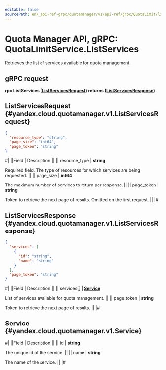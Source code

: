 ```yaml
---
editable: false
sourcePath: en/_api-ref-grpc/quotamanager/v1/api-ref/grpc/QuotaLimit/listServices.md
---
```


# Quota Manager API, gRPC: QuotaLimitService.ListServices

Retrieves the list of services available for quota management.

## gRPC request

**rpc ListServices ([ListServicesRequest](#yandex.cloud.quotamanager.v1.ListServicesRequest)) returns ([ListServicesResponse](#yandex.cloud.quotamanager.v1.ListServicesResponse))**

## ListServicesRequest {#yandex.cloud.quotamanager.v1.ListServicesRequest}

```json
{
  "resource_type": "string",
  "page_size": "int64",
  "page_token": "string"
}
```

#|
||Field | Description ||
|| resource_type | **string**

Required field. The type of resources for which services are being requested. ||
|| page_size | **int64**

The maximum number of services to return per response. ||
|| page_token | **string**

Token to retrieve the next page of results. Omitted on the first request. ||
|#

## ListServicesResponse {#yandex.cloud.quotamanager.v1.ListServicesResponse}

```json
{
  "services": [
    {
      "id": "string",
      "name": "string"
    }
  ],
  "page_token": "string"
}
```

#|
||Field | Description ||
|| services[] | **[Service](#yandex.cloud.quotamanager.v1.Service)**

List of services available for quota management. ||
|| page_token | **string**

Token to retrieve the next page of results. ||
|#

## Service {#yandex.cloud.quotamanager.v1.Service}

#|
||Field | Description ||
|| id | **string**

The unique id of the service. ||
|| name | **string**

The name of the service. ||
|#